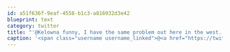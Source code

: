 ```yaml
---
id: a51f636f-9eaf-4558-b1c3-a816932d3e42
blueprint: text
category: twitter
title: "'@Kelowna funny, I have the same problem out here in the west.  The outdoor possibilities are endless but finding people is another story."
caption: '<span class="username username_linked">@<a href="https://twitter.com/Kelowna" title="Kelowna">Kelowna</a></span> funny, I have the same problem out here in the west.  The outdoor possibilities are endless but finding people is another story.'
---
```

